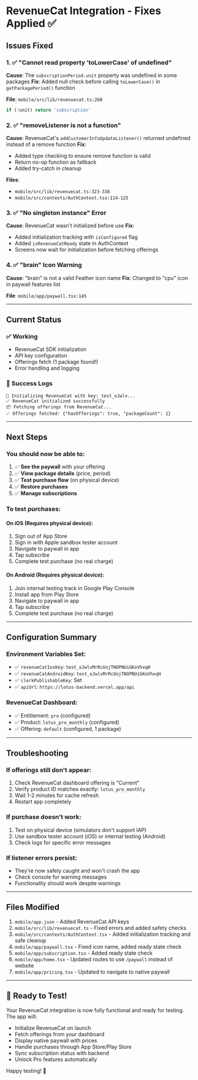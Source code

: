 # RevenueCat Integration - Fixes Applied ✅

## Issues Fixed

### 1. ✅ "Cannot read property 'toLowerCase' of undefined"
**Cause**: The `subscriptionPeriod.unit` property was undefined in some packages
**Fix**: Added null check before calling `toLowerCase()` in `getPackagePeriod()` function

**File**: `mobile/src/lib/revenuecat.ts:260`
```typescript
if (!unit) return 'subscription'
```

### 2. ✅ "removeListener is not a function"
**Cause**: RevenueCat's `addCustomerInfoUpdateListener()` returned undefined instead of a remove function
**Fix**:
- Added type checking to ensure remove function is valid
- Return no-op function as fallback
- Added try-catch in cleanup

**Files**:
- `mobile/src/lib/revenuecat.ts:323-338`
- `mobile/src/contexts/AuthContext.tsx:114-125`

### 3. ✅ "No singleton instance" Error
**Cause**: RevenueCat wasn't initialized before use
**Fix**:
- Added initialization tracking with `isConfigured` flag
- Added `isRevenueCatReady` state in AuthContext
- Screens now wait for initialization before fetching offerings

### 4. ✅ "brain" Icon Warning
**Cause**: "brain" is not a valid Feather icon name
**Fix**: Changed to "cpu" icon in paywall features list

**File**: `mobile/app/paywall.tsx:145`

---

## Current Status

### ✅ Working
- RevenueCat SDK initialization
- API key configuration
- Offerings fetch (1 package found!)
- Error handling and logging

### 🎉 Success Logs
```
🚀 Initializing RevenueCat with key: test_oJwlv...
✅ RevenueCat initialized successfully
📦 Fetching offerings from RevenueCat...
✅ Offerings fetched: {"hasOfferings": true, "packageCount": 1}
```

---

## Next Steps

### You should now be able to:

1. ✅ **See the paywall** with your offering
2. ✅ **View package details** (price, period)
3. ✅ **Test purchase flow** (on physical device)
4. ✅ **Restore purchases**
5. ✅ **Manage subscriptions**

### To test purchases:

#### On iOS (Requires physical device):
1. Sign out of App Store
2. Sign in with Apple sandbox tester account
3. Navigate to paywall in app
4. Tap subscribe
5. Complete test purchase (no real charge)

#### On Android (Requires physical device):
1. Join internal testing track in Google Play Console
2. Install app from Play Store
3. Navigate to paywall in app
4. Tap subscribe
5. Complete test purchase (no real charge)

---

## Configuration Summary

### Environment Variables Set:
- ✅ `revenueCatIosKey`: `test_oJwlvMrRcUojTNOPNUiGKoVhxqH`
- ✅ `revenueCatAndroidKey`: `test_oJwlvMrRcUojTNOPNUiGKoVhxqH`
- ✅ `clerkPublishableKey`: Set
- ✅ `apiUrl`: `https://lotus-backend.vercel.app/api`

### RevenueCat Dashboard:
- ✅ Entitlement: `pro` (configured)
- ✅ Product: `lotus_pro_monthly` (configured)
- ✅ Offering: `default` (configured, 1 package)

---

## Troubleshooting

### If offerings still don't appear:
1. Check RevenueCat dashboard offering is "Current"
2. Verify product ID matches exactly: `lotus_pro_monthly`
3. Wait 1-2 minutes for cache refresh
4. Restart app completely

### If purchase doesn't work:
1. Test on physical device (simulators don't support IAP)
2. Use sandbox tester account (iOS) or internal testing (Android)
3. Check logs for specific error messages

### If listener errors persist:
- They're now safely caught and won't crash the app
- Check console for warning messages
- Functionality should work despite warnings

---

## Files Modified

1. `mobile/app.json` - Added RevenueCat API keys
2. `mobile/src/lib/revenuecat.ts` - Fixed errors and added safety checks
3. `mobile/src/contexts/AuthContext.tsx` - Added initialization tracking and safe cleanup
4. `mobile/app/paywall.tsx` - Fixed icon name, added ready state check
5. `mobile/app/subscription.tsx` - Added ready state check
6. `mobile/app/home.tsx` - Updated routes to use `/paywall` instead of website
7. `mobile/app/pricing.tsx` - Updated to navigate to native paywall

---

## 🎉 Ready to Test!

Your RevenueCat integration is now fully functional and ready for testing. The app will:
- Initialize RevenueCat on launch
- Fetch offerings from your dashboard
- Display native paywall with prices
- Handle purchases through App Store/Play Store
- Sync subscription status with backend
- Unlock Pro features automatically

Happy testing! 🚀
